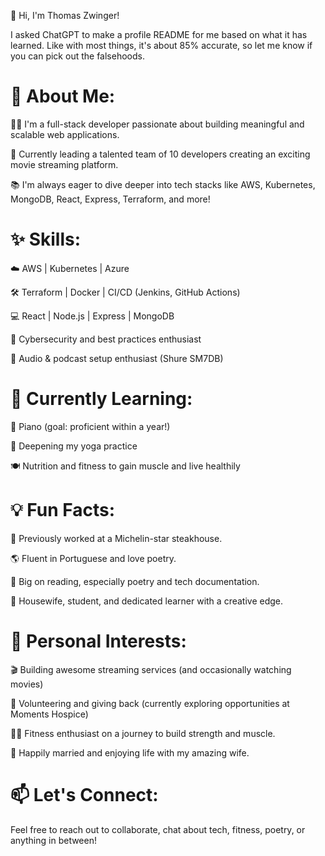 👋 Hi, I'm Thomas Zwinger! 

I asked ChatGPT to make a profile README for me based on what it has learned. Like with most things, it's about 85% accurate, so let me know if you can pick out the falsehoods.



# 🌟 About Me:

👩‍💻 I'm a full-stack developer passionate about building meaningful and scalable web applications.

🚀 Currently leading a talented team of 10 developers creating an exciting movie streaming platform.

📚 I'm always eager to dive deeper into tech stacks like AWS, Kubernetes, MongoDB, React, Express, Terraform, and more!

# ✨ Skills:

☁️ AWS | Kubernetes | Azure

🛠️ Terraform | Docker | CI/CD (Jenkins, GitHub Actions)

💻 React | Node.js | Express | MongoDB

🔐 Cybersecurity and best practices enthusiast

🎤 Audio & podcast setup enthusiast (Shure SM7DB)

# 🌱 Currently Learning:

🎹 Piano (goal: proficient within a year!)

🧘 Deepening my yoga practice

🍽️ Nutrition and fitness to gain muscle and live healthily

# 💡 Fun Facts:

🥩 Previously worked at a Michelin-star steakhouse.

🌎 Fluent in Portuguese and love poetry.

📖 Big on reading, especially poetry and tech documentation.

🐾 Housewife, student, and dedicated learner with a creative edge.

# 💖 Personal Interests:

🎬 Building awesome streaming services (and occasionally watching movies)

🤝 Volunteering and giving back (currently exploring opportunities at Moments Hospice)

🏋️‍♀️ Fitness enthusiast on a journey to build strength and muscle.

💌 Happily married and enjoying life with my amazing wife.

# 📫 Let's Connect:

Feel free to reach out to collaborate, chat about tech, fitness, poetry, or anything in between!


